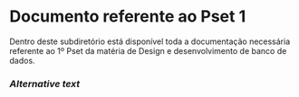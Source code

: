 # Documento referente ao Pset 1
Dentro deste subdiretório está disponível toda a documentação necessária referente ao 1º Pset da matéria de Design e desenvolvimento de banco de dados.
### _Alternative text_ 
